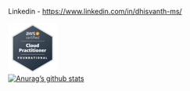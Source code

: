 Linkedin - https://www.linkedin.com/in/dhisvanth-ms/
<br><br>
<a href="https://www.credly.com/badges/add20be4-b906-4b30-b974-001ee4a8da83/public_url"><img src="https://raw.githubusercontent.com/Dhisvanth/Dhisvanth/main/images/aws-certified-cloud-practitioner.png" width="100" height="100"></a>
<br>
[![Anurag’s github stats](https://github-readme-stats.vercel.app/api?username=Dhisvanth)](https://github.com/Dhisvanth)

